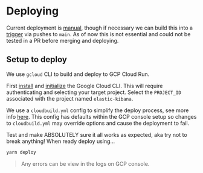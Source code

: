 # Deploying

Current deployment is [manual](https://cloud.google.com/build/docs/running-builds/start-build-command-line-api), though if necessary we can build this into a [trigger](https://cloud.google.com/build/docs/automating-builds/create-manage-triggers) via pushes to `main`. As of now this is not essential and could not be tested in a PR before merging and deploying.

## Setup to deploy

We use `gcloud` CLI to build and deploy to GCP Cloud Run.

First [install](https://cloud.google.com/sdk/docs/install) and [initialize](https://cloud.google.com/sdk/docs/initializing) the Google Cloud CLI. This will require authenticating and selecting your target project. Select the `PROJECT_ID` associated with the project named `elastic-kibana`.

We use a `cloudbuild.yml` config to simplify the deploy process, see more info [here](https://cloud.google.com/build/docs/configuring-builds/create-basic-configuration). This config has defaults within the GCP console setup so changes to `cloudbuild.yml` may override options and cause the deployment to fail.

Test and make ABSOLUTELY sure it all works as expected, aka try not to break anything! When ready deploy using...

```sh
yarn deploy
```

> Any errors can be view in the logs on GCP console.
